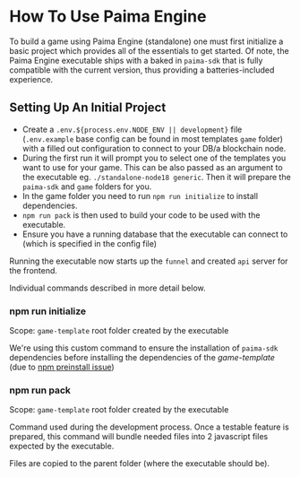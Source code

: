 # How To Use Paima Engine

To build a game using Paima Engine (standalone) one must first initialize a basic project which provides all of the essentials to get started. Of note, the Paima Engine executable ships with a baked in `paima-sdk` that is fully compatible with the current version, thus providing a batteries-included experience.

## Setting Up An Initial Project

- Create a `.env.${process.env.NODE_ENV || development}` file (`.env.example` base config can be found in most templates `game` folder) with a filled out configuration to connect to your DB/a blockchain node.
- During the first run it will prompt you to select one of the templates you want to use for your game. This can be also passed as an argument to the executable eg. `./standalone-node18 generic`. Then it will prepare the `paima-sdk` and `game` folders for you.
- In the game folder you need to run `npm run initialize` to install dependencies.
- `npm run pack` is then used to build your code to be used with the executable.
- Ensure you have a running database that the executable can connect to (which is specified in the config file)

Running the executable now starts up the `funnel` and created `api` server for the frontend.

Individual commands described in more detail below.

### npm run initialize

Scope: `game-template` root folder created by the executable

We're using this custom command to ensure the installation of `paima-sdk` dependencies before installing the dependencies of the _game-template_ (due to [npm preinstall issue](https://github.com/npm/cli/issues/2660))

### npm run pack

Scope: `game-template` root folder created by the executable

Command used during the development process. Once a testable feature is prepared, this command will bundle needed files into 2 javascript files expected by the executable.

Files are copied to the parent folder (where the executable should be).
